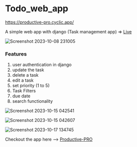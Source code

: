 # Todo_web_app

https://productive-pro.cyclic.app/

A simple web app with django (Task management app) => <a href="https://productive-pro.cyclic.app/" target= "_blank">Live</a>

![Screenshot 2023-10-08 231005](https://github.com/nidhish17/Todo_web_app/assets/128178835/a22812ed-105b-46ec-b2cb-1df0d15dff7a)

<h3>Features</h3>

  1. user authentication in django<br>
  2. update the task<br>
  3. delete a task<br>
  4. edit a task<br>
  5. set priority (1 to 5)<br>
  6. Task Filters<br>
  7. due date<br>
  8. search functionality

![Screenshot 2023-10-15 042541](https://github.com/nidhish17/Todo_web_app/assets/128178835/d33cd822-067f-446a-a9b7-e6609aa02908)


![Screenshot 2023-10-15 042607](https://github.com/nidhish17/Todo_web_app/assets/128178835/af49578c-c900-41f0-9742-3ab50e0d4dfe)

![Screenshot 2023-10-17 134745](https://github.com/nidhish17/Todo_web_app/assets/128178835/c1816bdb-5534-466d-b9df-03f15b888916)




Checkout the app here --> <a href="https://productive-pro.cyclic.app/" target= "_blank">Productive-PRO</a>

